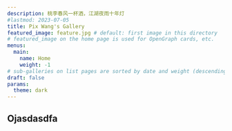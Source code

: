 ```yaml
---
description: 桃李春风一杯酒，江湖夜雨十年灯
#lastmod: 2023-07-05
title: Pix Wang's Gallery
featured_image: feature.jpg # default: first image in this directory
# featured_image on the home page is used for OpenGraph cards, etc.
menus:
  main:
    name: Home
    weight: -1
# sub-galleries on list pages are sorted by date and weight (descending)
draft: false
params:
  theme: dark
---
```


## Ojasdasdfa
